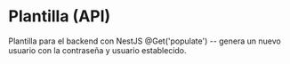 # Plantilla (API)
Plantilla para el backend con NestJS
@Get('populate') -- genera un nuevo usuario con la contraseña y usuario establecido.

